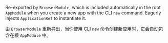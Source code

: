 Re-exported by `BrowserModule`, which is included automatically in the root
`AppModule` when you create a new app with the CLI `new` command. Eagerly injects
`ApplicationRef` to instantiate it.

由 `BrowserModule` 重新导出，当你使用 CLI `new` 命令创建新应用时，它会自动包含在根 `AppModule`
中。